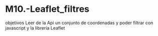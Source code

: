 # M10.-Leaflet_filtres
objetivos
Leer de la Api un conjunto de coordenadas y poder filtrar con javascript y la librería Leaflet
